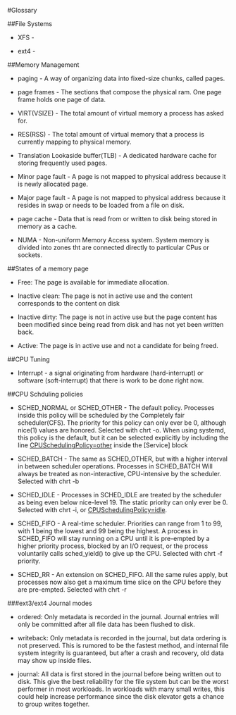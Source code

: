 #Glossary


##File Systems

* XFS - 

* ext4 -

##Memory Management

* paging - A way of organizing data into fixed-size chunks, called pages.

* page frames - The sections that compose the physical ram. One page frame holds one page of data.

* VIRT(VSIZE) - The total amount of virtual memory a process has asked for.

* RES(RSS) - The total amount of virtual memory that a process is currently mapping to physical memory. 

* Translation Lookaside buffer(TLB) - A dedicated hardware cache for storing frequently used pages.

* Minor page fault - A page is not mapped to physical address because it is newly allocated page. 

* Major page fault - A page is not mapped to physical address because it resides in swap or needs to be loaded from a file on disk. 

* page cache - Data that is read from or written to disk being stored in memory as a cache.

* NUMA - Non-uniform Memory Access system. System memory is divided into zones tht are connected directly to particular CPus or sockets.

##States of a memory page

* Free: The page is available for immediate allocation.

* Inactive clean: The page is not in active use and the content corresponds to the content on disk

* Inactive dirty: The page is not in active use but the page content has been modified since being read from disk and has not yet been written back.

* Active: The page is in active use and not a candidate for being freed.


##CPU Tuning

* Interrupt - a signal originating from hardware (hard-interrupt) or software (soft-interrupt) that there is work to be done right now.

##CPU Schduling policies

* SCHED_NORMAL or SCHED_OTHER - The default policy. Processes inside this policy will be scheduled by the Completely fair scheduler(CFS). The priority for this policy can only ever be 0, although nice(1) values are honored. Selected with chrt -o. When using systemd, this policy is the default, but it can be selected explicitly by including the line [CPUSchedulingPolicy=other](https://github.com/elextro/RHCA-Performance-Study-Guide/blob/master/tunables.md#drop-in-tunables) inside the [Service] block

* SCHED_BATCH - The same as SCHED_OTHER, but with a higher interval in between scheduler operations. Processes in SCHED_BATCH Will always be treated as non-interactive, CPU-intensive by the scheduler. Selected with chrt -b

* SCHED_IDLE - Processes in SCHED_IDLE are treated by the scheduler as being even below nice-level 19. The static priority can only ever be 0. Selected with chrt -i, or [CPUSchedulingPolicy=idle](https://github.com/elextro/RHCA-Performance-Study-Guide/blob/master/tunables.md#drop-in-tunables).

* SCHED_FIFO - A real-time scheduler. Priorities can range from 1 to 99, with 1 being the lowest and 99 being the highest. A process in SCHED_FIFO will stay running on a CPU until it is pre-empted by a higher priority process, blocked by an I/O request, or the process voluntarily calls sched_yield() to give up the CPU. Selected with chrt -f priority.

* SCHED_RR - An extension on SCHED_FIFO. All the same rules apply, but processes now also get a maximum time slice on the CPU before they are pre-empted. Selected with chrt -r

###ext3/ext4 Journal modes

* ordered: Only metadata is recorded in the journal. Journal entries will only be committed after all file data has been flushed to disk.

* writeback: Only metadata is recorded in the journal, but data ordering is not preserved. This is rumored to be the fastest method, and internal file system integrity is guaranteed, but after a crash and recovery, old data may show up inside files.

* journal: All data is first stored in the journal before being written out to disk. This give the best reliability for the file system but can be the worst performer in most workloads. In workloads with many small writes, this could help increase performance since the disk elevator gets a chance to group writes together.